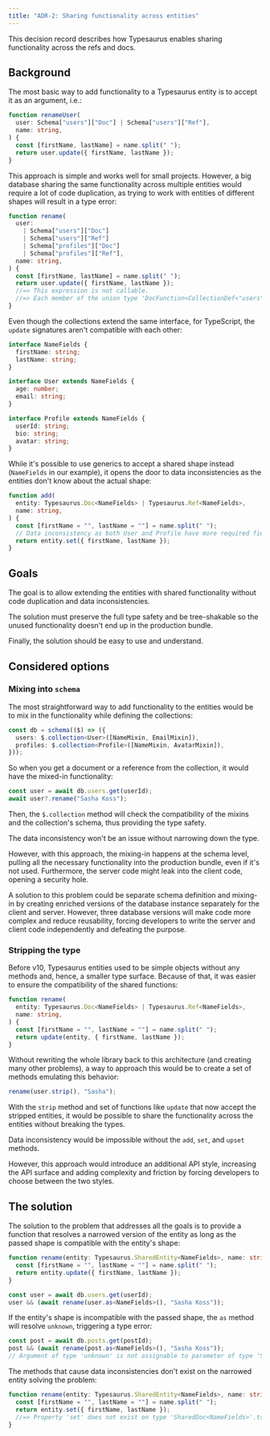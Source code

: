 ```yaml
---
title: "ADR-2: Sharing functionality across entities"
---
```


This decision record describes how Typesaurus enables sharing functionality across the refs and docs.

## Background

The most basic way to add functionality to a Typesaurus entity is to accept it as an argument, i.e.:

```ts
function renameUser(
  user: Schema["users"]["Doc"] | Schema["users"]["Ref"],
  name: string,
) {
  const [firstName, lastName] = name.split(" ");
  return user.update({ firstName, lastName });
}
```

This approach is simple and works well for small projects. However, a big database sharing the same functionality across multiple entities would require a lot of code duplication, as trying to work with entities of different shapes will result in a type error:

```ts
function rename(
  user:
    | Schema["users"]["Doc"]
    | Schema["users"]["Ref"]
    | Schema["profiles"]["Doc"]
    | Schema["profiles"]["Ref"],
  name: string,
) {
  const [firstName, lastName] = name.split(" ");
  return user.update({ firstName, lastName });
  //=> This expression is not callable.
  //=> Each member of the union type 'DocFunction<CollectionDef<"users", User, false, false, false>> | DocFunction<CollectionDef<"profiles", Profile, false, false, false>>' has signatures, but none of those signatures are compatible with each other.ts(2349)
}
```

Even though the collections extend the same interface, for TypeScript, the `update` signatures aren't compatible with each other:

```ts
interface NameFields {
  firstName: string;
  lastName: string;
}

interface User extends NameFields {
  age: number;
  email: string;
}

interface Profile extends NameFields {
  userId: string;
  bio: string;
  avatar: string;
}
```

While it's possible to use generics to accept a shared shape instead (`NameFields` in our example), it opens the door to data inconsistencies as the entities don't know about the actual shape:

```ts
function add(
  entity: Typesaurus.Doc<NameFields> | Typesaurus.Ref<NameFields>,
  name: string,
) {
  const [firstName = "", lastName = ""] = name.split(" ");
  // Data inconsistency as both User and Profile have more required fields:
  return entity.set({ firstName, lastName });
}
```

## Goals

The goal is to allow extending the entities with shared functionality without code duplication and data inconsistencies.

The solution must preserve the full type safety and be tree-shakable so the unused functionality doesn't end up in the production bundle.

Finally, the solution should be easy to use and understand.

## Considered options

### Mixing into `schema`

The most straightforward way to add functionality to the entities would be to mix in the functionality while defining the collections:

```ts
const db = schema(($) => ({
  users: $.collection<User>([NameMixin, EmailMixin]),
  profiles: $.collection<Profile>([NameMixin, AvatarMixin]),
}));
```

So when you get a document or a reference from the collection, it would have the mixed-in functionality:

```ts
const user = await db.users.get(userId);
await user?.rename("Sasha Koss");
```

Then, the `$.collection` method will check the compatibility of the mixins and the collection's schema, thus providing the type safety.

The data inconsistency won't be an issue without narrowing down the type.

However, with this approach, the mixing-in happens at the schema level, pulling all the necessary functionality into the production bundle, even if it's not used. Furthermore, the server code might leak into the client code, opening a security hole.

A solution to this problem could be separate schema definition and mixing-in by creating enriched versions of the database instance separately for the client and server. However, three database versions will make code more complex and reduce reusability, forcing developers to write the server and client code independently and defeating the purpose.

### Stripping the type

Before v10, Typesaurus entities used to be simple objects without any methods and, hence, a smaller type surface. Because of that, it was easier to ensure the compatibility of the shared functions:

```ts
function rename(
  entity: Typesaurus.Doc<NameFields> | Typesaurus.Ref<NameFields>,
  name: string,
) {
  const [firstName = "", lastName = ""] = name.split(" ");
  return update(entity, { firstName, lastName });
}
```

Without rewriting the whole library back to this architecture (and creating many other problems), a way to approach this would be to create a set of methods emulating this behavior:

```ts
rename(user.strip(), "Sasha");
```

With the `strip` method and set of functions like `update` that now accept the stripped entities, it would be possible to share the functionality across the entities without breaking the types.

Data inconsistency would be impossible without the `add`, `set`, and `upset` methods.

However, this approach would introduce an additional API style, increasing the API surface and adding complexity and friction by forcing developers to choose between the two styles.

## The solution

The solution to the problem that addresses all the goals is to provide a function that resolves a narrowed version of the entity as long as the passed shape is compatible with the entity's shape:

```ts
function rename(entity: Typesaurus.SharedEntity<NameFields>, name: string) {
  const [firstName = "", lastName = ""] = name.split(" ");
  return entity.update({ firstName, lastName });
}

const user = await db.users.get(userId);
user && (await rename(user.as<NameFields>(), "Sasha Koss"));
```

If the entity's shape is incompatible with the passed shape, the `as` method will resolve `unknown`, triggering a type error:

```ts
const post = await db.posts.get(postId);
post && (await rename(post.as<NameFields>(), "Sasha Koss"));
// Argument of type 'unknown' is not assignable to parameter of type 'SharedEntity<NameFields>'.ts(2345)
```

The methods that cause data inconsistencies don't exist on the narrowed entity solving the problem:

```ts
function rename(entity: Typesaurus.SharedEntity<NameFields>, name: string) {
  const [firstName = "", lastName = ""] = name.split(" ");
  return entity.set({ firstName, lastName });
  //=> Property 'set' does not exist on type 'SharedDoc<NameFields>'.ts(2339)
}
```
